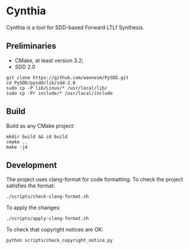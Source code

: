 # Cynthia

Cynthia is a tool for SDD-based Forward LTLf Synthesis.

## Preliminaries

- CMake, at least version 3.2;
- SDD 2.0
```
git clone https://github.com/wannesm/PySDD.git
cd PySDD/pysdd/lib/sdd-2.0
sudo cp -P lib/Linux/* /usr/local/lib/
sudo cp -Pr include/* /usr/local/include
```

## Build

Build as any CMake project:

```
mkdir build && cd build
cmake ..
make -j4
```

## Development


The project uses clang-format for code formatting.
To check the project satisfies the format:
```
./scripts/check-clang-format.sh
```

To apply the changes:
```
./scripts/apply-clang-format.sh
```

To check that copyright notices are OK:

```
python scripts/check_copyright_notice.py
```
